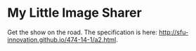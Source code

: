 # My Little Image Sharer

Get the show on the road. The specification is here: http://sfu-innovation.github.io/474-14-1/a2.html.
